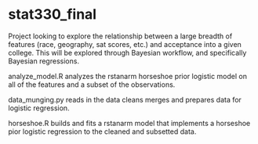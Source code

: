 # stat330_final

Project looking to explore the relationship between a large breadth of features (race, geography, sat scores, etc.) and acceptance into a given college. This will be explored through Bayesian workflow, and specifically Bayesian regressions. 

analyze_model.R analyzes the rstanarm horseshoe prior logistic model on all of the features and a subset of the observations.

data_munging.py reads in the data cleans merges and prepares data for logistic regression. 

horseshoe.R builds and fits a rstanarm model that implements a horseshoe pior logistic regression to the cleaned and subsetted data. 
